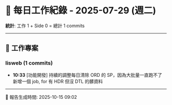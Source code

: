 # 📅 每日工作紀錄 - 2025-07-29 (週二)

**統計**: 工作 1 + Side 0 = 總計 1 commits

---

## 💼 工作專案

### lisweb (1 commits)

- **10:33** [功能開發] 持續的調整每日清除 ORD 的 SP，因為大批量一直跑不了 新增一個 job, for 有 HDR 但沒 DTL 的髒資料

---

📅 報告生成時間: 2025-10-15 09:02
